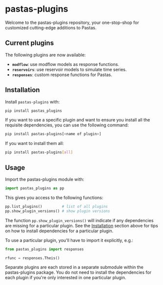 # pastas-plugins

Welcome to the pastas-plugins repository, your one-stop-shop for customized
cutting-edge additions to Pastas.


## Current plugins

The following plugins are now available:

- **`modflow`**: use modflow models as response functions.
- **`reservoirs`**: use reservoir models to simulate time series.
- **`responses`**: custom response functions for Pastas.

## Installation

<!-- TODO: add repo to PYPI so this becomes true: -->
Install `pastas-plugins` with:

```bash
pip install pastas_plugins
```

If you want to use a specific plugin and want to ensure you install all the requisite
dependencies, you can use the following command:

```bash
pip install pastas-plugins[<name of plugin>]
```

If you want to install them all:
```bash
pip install pastas-plugins[all]
```

## Usage

Import the pastas-plugins module with:

```python
import pastas_plugins as pp
```

This gives you access to the following functions:

```python
pp.list_plugins()         # list of all plugins
pp.show_plugin_versions() # show plugin versions 
```

The function `pp.show_plugin_versions()` will indicate if any dependencies are missing
for a particular plugin. See the [Installation](#installation) section above for tips
on how to install dependencies for a particular plugin.

To use a particular plugin, you'll have to import it explicitly, e.g.:

```python
from pastas_plugins import responses

rfunc = responses.Theis()
```

Separate plugins are each stored in a separate submodule within the pastas-plugins
package. You do not need to install the dependencies for each plugin if you're only
interested in one particular plugin.